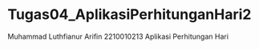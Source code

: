 # Tugas04_AplikasiPerhitunganHari2
 Muhammad Luthfianur Arifin 2210010213 Aplikasi Perhitungan Hari
